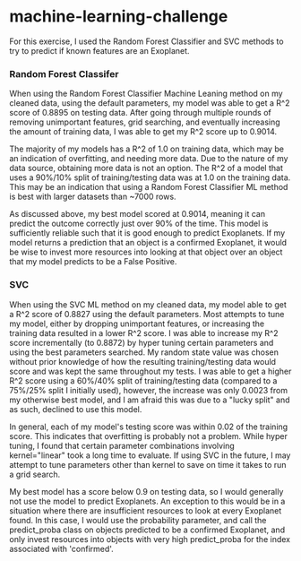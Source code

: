 # machine-learning-challenge

For this exercise, I used the Random Forest Classifier and SVC methods to try to predict if known features are an Exoplanet. 

### Random Forest Classifer

When using the Random Forest Classifier Machine Leaning method on my cleaned data, using the default parameters, my model was able to get a R^2 score of 0.8895 on testing data. After going through multiple rounds of removing unimportant features, grid searching, and eventually increasing the amount of training data, I was able to get my R^2 score up to 0.9014. 

The majority of my models has a R^2 of 1.0 on training data, which may be an indication of overfitting, and needing more data. Due to the nature of my data source, obtaining more data is not an option. The R^2 of a model that uses a 90%/10% split of training/testing data was at 1.0 on the training data. This may be an indication that using a Random Forest Classifier ML method is best with larger datasets than ~7000 rows. 

As discussed above, my best model scored at 0.9014, meaning it can predict the outcome correctly just over 90% of the time. This model is sufficiently reliable such that it is good enough to predict Exoplanets. If my model returns a prediction that an object is a confirmed Exoplanet, it would be wise to invest more resources into looking at that object over an object that my model predicts to be a False Positive.

### SVC

When using the SVC ML method on my cleaned data, my model able to get a R^2 score of 0.8827 using the default parameters. Most attempts to tune my model, either by dropping unimportant features, or increasing the training data resulted in a lower R^2 score. I was able to increase my R^2 score incrementally (to 0.8872) by hyper tuning certain parameters and using the best parameters searched. My random state value was chosen without prior knowledge of how the resulting training/testing data would score and was kept the same throughout my tests. I was able to get a higher R^2 score using a 60%/40% split of training/testing data (compared to a 75%/25% split I initially used), however, the increase was only 0.0023 from my otherwise best model, and I am afraid this was due to a "lucky split" and as such, declined to use this model. 

In general, each of my model's testing score was within 0.02 of the training score. This indicates that overfitting is probably not a problem. While hyper tuning, I found that certain parameter combinations involving kernel="linear" took a long time to evaluate. If using SVC in the future, I may attempt to tune parameters other than kernel to save on time it takes to run a grid search. 

My best model has a score below 0.9 on testing data, so I would generally not use the model to predict Exoplanets. An exception to this would be in a situation where there are insufficient resources to look at every Exoplanet found. In this case, I would use the probability parameter, and call the predict_proba class on objects predicted to be a confirmed Exoplanet, and only invest resources into objects with very high predict_proba for the index associated with 'confirmed'. 
